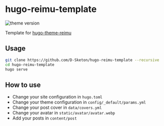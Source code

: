 # hugo-reimu-template

<img alt="theme version" src="https://img.shields.io/badge/dynamic/json?url=https%3A%2F%2Fraw.githubusercontent.com%2FD-Sketon%2Fhugo-theme-reimu%2Frefs%2Fheads%2Fmain%2Fpackage.json&query=%24.version&label=theme">

Template for [hugo-theme-reimu](https://github.com/D-Sketon/hugo-theme-reimu)

## Usage

```bash
git clone https://github.com/D-Sketon/hugo-reimu-template --recursive
cd hugo-reimu-template
hugo serve
```

## How to use

- Change your site configuration in `hugo.toml`
- Change your theme configuration in `config/_default/params.yml`
- Change your post cover in `data/covers.yml`
- Change your avatar in `static/avatar/avatar.webp`
- Add your posts in `content/post`

